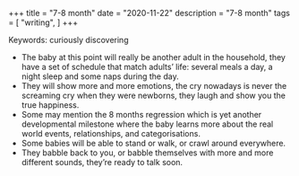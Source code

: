 +++
title = "7-8 month"
date = "2020-11-22"
description = "7-8 month"
tags = [
    "writing",
]
+++

Keywords: curiously discovering

* The baby at this point will really be another adult in the household, they have a set of schedule that match adults’ life: several meals a day, a night sleep and some naps during the day.
* They will show more and more emotions, the cry nowadays is never the screaming cry when they were newborns, they laugh and show you the true happiness.
* Some may mention the 8 months regression which is yet another developmental milestone where the baby learns more about the real world events, relationships, and categorisations.
* Some babies will be able to stand or walk, or crawl around everywhere.
* They babble back to you, or babble themselves with more and more different sounds, they’re ready to talk soon.